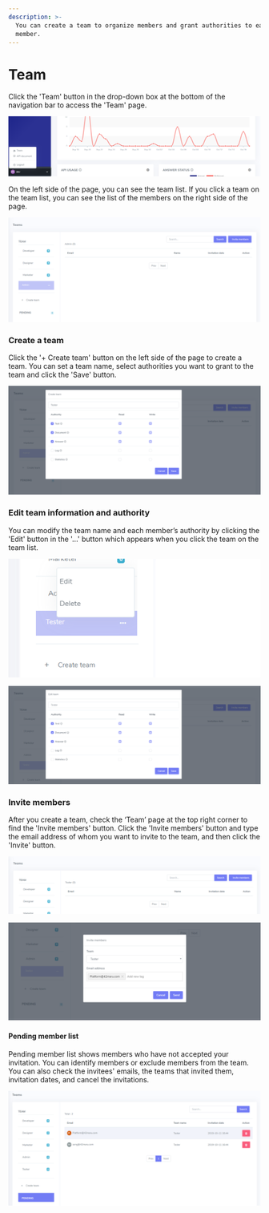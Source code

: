 ```yaml
---
description: >-
  You can create a team to organize members and grant authorities to each
  member.
---
```


# Team

Click the 'Team' button in the drop-down box at the bottom of the navigation bar to access the 'Team' page.

![&apos;Team&apos; button at the bottom of the navigation bar](../.gitbook/assets/image%20%285%29.png)

On the left side of the page, you can see the team list. If you click a team on the team list, you can see the list of the members on the right side of the page.

![&apos;Team&apos; page](../.gitbook/assets/image%20%2885%29.png)

### Create a team

Click the '+ Create team' button on the left side of the page to create a team. You can set a team name, select authorities you want to grant to the team and click the 'Save' button.

![&apos;Create team&apos; modal](../.gitbook/assets/image%20%2853%29.png)

### Edit team information and authority

You can modify the team name and each member’s authority by clicking the 'Edit' button in the '…' button which appears when you click the team on the team list.

![Team management buttons in the team list](../.gitbook/assets/image%20%2840%29.png)

![&apos;Edit team&apos; modal](../.gitbook/assets/image%20%2887%29.png)

### Invite members

After you create a team, check the ‘Team’ page at the top right corner to find the 'Invite members' button. Click the 'Invite members' button and type the email address of whom you want to invite to the team, and then click the 'Invite' button.

![Invite members button](../.gitbook/assets/image%20%2819%29.png)

![&apos;Invite member&apos; modal](../.gitbook/assets/image%20%2827%29.png)

#### Pending member list

Pending member list shows members who have not accepted your invitation. You can identify members or exclude members from the team. You can also check the invitees' emails, the teams that invited them, invitation dates, and cancel the invitations.

![&apos;Pending member list&apos; page](../.gitbook/assets/image%20%2878%29.png)

  
  


